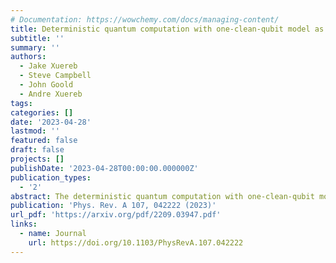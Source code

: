 ```yaml
---
# Documentation: https://wowchemy.com/docs/managing-content/
title: Deterministic quantum computation with one-clean-qubit model as an open quantum system
subtitle: ''
summary: ''
authors:
  - Jake Xuereb
  - Steve Campbell
  - John Goold
  - Andre Xuereb
tags:
categories: []
date: '2023-04-28'
lastmod: ''
featured: false
draft: false
projects: []
publishDate: '2023-04-28T00:00:00.000000Z'
publication_types:
  - '2'
abstract: The deterministic quantum computation with one-clean-qubit model (DQC1) complexity class, or power-of-one qubit model, is examined as an open quantum system. We study the dynamics of a register of qubits carrying out a DQC1 algorithm and show that, for any algorithm in the complexity class, the evolution of the logical qubit can be described as an open quantum system undergoing a dynamics which is unital. Unital quantum channels respect the Tasaki-Crooks fluctuation theorem, and we demonstrate how this is captured by the thermodynamics of the logical qubit. As an application, we investigate the equilibrium and nonequilibrium thermodynamics of the DQC1 trace estimation algorithm. We show that different computational inputs, i.e., different traces being estimated, lead to different energetic exchanges across the register of qubits and that the temperature of the logical qubit impacts the magnitude of fluctuations experienced and quality of the algorithm.
publication: 'Phys. Rev. A 107, 042222 (2023)'
url_pdf: 'https://arxiv.org/pdf/2209.03947.pdf'
links:
  - name: Journal
    url: https://doi.org/10.1103/PhysRevA.107.042222
---
```

